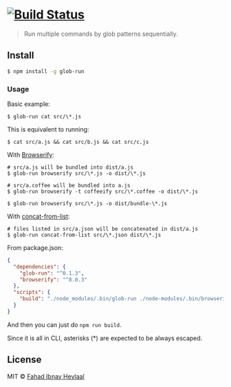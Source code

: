 #  [![Build Status](https://secure.travis-ci.org/fahad19/glob-run.png?branch=master)](http://travis-ci.org/fahad19/glob-run)

> Run multiple commands by glob patterns sequentially.

## Install

```sh
$ npm install -g glob-run
```

### Usage

Basic example:

    $ glob-run cat src/\*.js

This is equivalent to running:

    $ cat src/a.js && cat src/b.js && cat src/c.js

With [Browserify](https://www.npmjs.com/package/browserify):

    # src/a.js will be bundled into dist/a.js
    $ glob-run browserify src/\*.js -o dist/\*.js

    # src/a.coffee will be bundled into a.js
    $ glob-run browserify -t coffeeify src/\*.coffee -o dist/\*.js

    $ glob-run browserify src/\*.js -o dist/bundle-\*.js

With [concat-from-list](https://www.npmjs.com/package/concat-from-list):

    # files listed in src/a.json will be concatenated in dist/a.js
    $ glob-run concat-from-list src/\*.json dist/\*.js

From package.json:

```json
{
  "dependencies": {
    "glob-run": "^0.1.3",
    "browserify": "^8.0.3"
  },
  "scripts": {
    "build": "./node_modules/.bin/glob-run ./node-modules/.bin/browserify src/\\*.js dist/\\*js"
  }
}
```

And then you can just do `npm run build`.

Since it is all in CLI, asterisks (*) are expected to be always escaped.

## License

MIT © [Fahad Ibnay Heylaal](http://fahad19.com)
